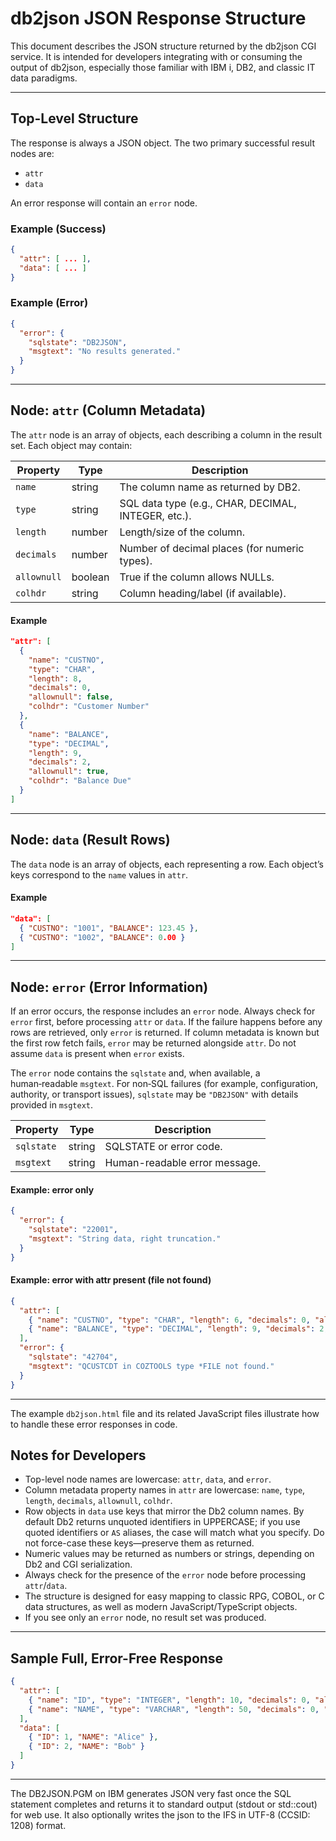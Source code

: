 # db2json JSON Response Structure


This document describes the JSON structure returned by the db2json CGI service. It is intended for developers integrating with or consuming the output of db2json, especially those familiar with IBM i, DB2, and classic IT data paradigms.

---

## Top-Level Structure

The response is always a JSON object. The two primary successful result nodes are:
- `attr`
- `data`

An error response will contain an `error` node.

### Example (Success)
```json
{
  "attr": [ ... ],
  "data": [ ... ]
}
```

### Example (Error)
```json
{
  "error": {
    "sqlstate": "DB2JSON",
    "msgtext": "No results generated."
  }
}
```

---


## Node: `attr` (Column Metadata)

The `attr` node is an array of objects, each describing a column in the result set. Each object may contain:

| Property   | Type    | Description |
|------------|---------|-------------|
| `name`     | string  | The column name as returned by DB2. |
| `type`     | string  | SQL data type (e.g., CHAR, DECIMAL, INTEGER, etc.). |
| `length`   | number  | Length/size of the column. |
| `decimals` | number  | Number of decimal places (for numeric types). |
| `allownull`| boolean | True if the column allows NULLs. |
| `colhdr`   | string  | Column heading/label (if available). |

#### Example
```json
"attr": [
  {
    "name": "CUSTNO",
    "type": "CHAR",
    "length": 8,
    "decimals": 0,
    "allownull": false,
    "colhdr": "Customer Number"
  },
  {
    "name": "BALANCE",
    "type": "DECIMAL",
    "length": 9,
    "decimals": 2,
    "allownull": true,
    "colhdr": "Balance Due"
  }
]
```

---


## Node: `data` (Result Rows)

The `data` node is an array of objects, each representing a row. Each object’s keys correspond to the `name` values in `attr`.

#### Example
```json
"data": [
  { "CUSTNO": "1001", "BALANCE": 123.45 },
  { "CUSTNO": "1002", "BALANCE": 0.00 }
]
```

---



## Node: `error` (Error Information)

If an error occurs, the response includes an `error` node. Always check for `error` first, before processing `attr` or `data`. If the failure happens before any rows are retrieved, only `error` is returned. If column metadata is known but the first row fetch fails, `error` may be returned alongside `attr`. Do not assume `data` is present when `error` exists.

The `error` node contains the `sqlstate` and, when available, a human‑readable `msgtext`. For non‑SQL failures (for example, configuration, authority, or transport issues), `sqlstate` may be `"DB2JSON"` with details provided in `msgtext`.

| Property    | Type   | Description |
|-------------|--------|-------------|
| `sqlstate`  | string | SQLSTATE or error code. |
| `msgtext`   | string | Human-readable error message. |

#### Example: error only
```json
{
  "error": {
    "sqlstate": "22001",
    "msgtext": "String data, right truncation."
  }
}
```

#### Example: error with attr present (file not found)
```json
{
  "attr": [
    { "name": "CUSTNO", "type": "CHAR", "length": 6, "decimals": 0, "allownull": false, "colhdr": "Customer Number" },
    { "name": "BALANCE", "type": "DECIMAL", "length": 9, "decimals": 2, "allownull": true, "colhdr": "Balance Due" }
  ],
  "error": {
    "sqlstate": "42704",
    "msgtext": "QCUSTCDT in COZTOOLS type *FILE not found."
  }
}
```

---
The example `db2json.html` file and its related JavaScript files illustrate how to handle these error responses in code.

## Notes for Developers

- Top-level node names are lowercase: `attr`, `data`, and `error`.
- Column metadata property names in `attr` are lowercase: `name`, `type`, `length`, `decimals`, `allownull`, `colhdr`.
- Row objects in `data` use keys that mirror the Db2 column names. By default Db2 returns unquoted identifiers in UPPERCASE; if you use quoted identifiers or `AS` aliases, the case will match what you specify. Do not force-case these keys—preserve them as returned.
- Numeric values may be returned as numbers or strings, depending on Db2 and CGI serialization.
- Always check for the presence of the `error` node before processing `attr`/`data`.
- The structure is designed for easy mapping to classic RPG, COBOL, or C data structures, as well as modern JavaScript/TypeScript objects.
- If you see only an `error` node, no result set was produced.

---

## Sample Full, Error-Free Response
```json
{
  "attr": [
    { "name": "ID", "type": "INTEGER", "length": 10, "decimals": 0, "allownull": false, "colhdr": "ID" },
    { "name": "NAME", "type": "VARCHAR", "length": 50, "decimals": 0, "allownull": true, "colhdr": "Name" }
  ],
  "data": [
    { "ID": 1, "NAME": "Alice" },
    { "ID": 2, "NAME": "Bob" }
  ]
}
```

---

The DB2JSON.PGM on IBM generates JSON very fast once the SQL statement completes and returns it to standard output (stdout or std::cout) for web use. It also optionally writes the json to the IFS in UTF-8 (CCSID: 1208) format.